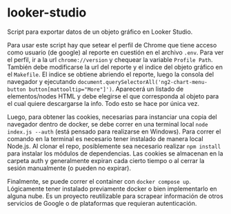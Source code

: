 # looker-studio

Script para exportar datos de un objeto gráfico en Looker Studio.

Para usar este script hay que setear el perfil de Chrome que tiene acceso como usuario (de google) al reporte en cuestión en el archivo `.env`. Para ver el perfil, ir a la url `chrome://version` y chequear la variable `Profile Path`.
También debe modificarse la url del reporte y el indice del objeto gráfico en el `Makefile`.
El indice se obtiene abriendo el reporte, luego la consola del navegador y ejecutando `document.querySelectorAll('ng2-chart-menu-button button[mattooltip="More"]')`. Aparecerá un listado de elementos/nodes HTML y debe elegirse el que corresponda al objeto para el cual quiere descargarse la info.
Todo esto se hace por única vez.

Luego, para obtener las cookies, necesarias para instanciar una copia del navegador dentro de docker, se debe correr en una terminal local `node index.js --auth` (está pensado para realizarse en Windows). Para correr el comando en la terminal es necesario tener instalado de manera local Node.js. Al clonar el repo, posiblemente sea necesario realizar `npm install` para instalar los módulos de dependencias.
Las cookies se almacenan en la carpeta auth y generalmente expiran cada cierto tiempo o al cerrar la sesión manualmente (o pueden no expirar).

Finalmente, se puede correr el container con `docker compose up`. Lógicamente tener instalado previamente docker o bien implementarlo en alguna nube.
Es un proyecto reutilizable para scrapear información de otros servicios de Google o de plataformas que requieran autenticación.
